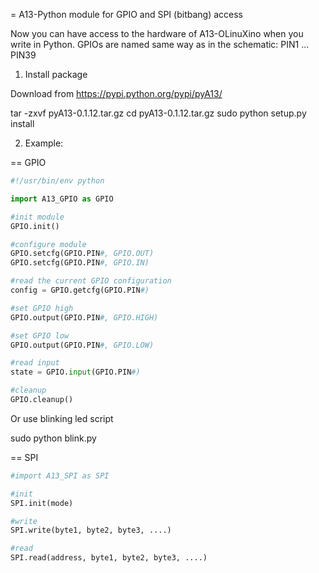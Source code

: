 = A13-Python module for GPIO and SPI (bitbang) access

Now you can have access to the hardware of A13-OLinuXino when you write in Python.
GPIOs are named same way as in the schematic: PIN1 ... PIN39

1. Install package

Download from https://pypi.python.org/pypi/pyA13/

  tar -zxvf pyA13-0.1.12.tar.gz
  cd pyA13-0.1.12.tar.gz
  sudo python setup.py install

2. Example:

== GPIO

```python
#!/usr/bin/env python

import A13_GPIO as GPIO

#init module
GPIO.init()

#configure module
GPIO.setcfg(GPIO.PIN#, GPIO.OUT)
GPIO.setcfg(GPIO.PIN#, GPIO.IN)

#read the current GPIO configuration
config = GPIO.getcfg(GPIO.PIN#)

#set GPIO high
GPIO.output(GPIO.PIN#, GPIO.HIGH)

#set GPIO low
GPIO.output(GPIO.PIN#, GPIO.LOW)

#read input
state = GPIO.input(GPIO.PIN#)

#cleanup
GPIO.cleanup()
```

Or use blinking led script

  sudo python blink.py

== SPI

```python
#import A13_SPI as SPI

#init
SPI.init(mode)

#write
SPI.write(byte1, byte2, byte3, ....)

#read
SPI.read(address, byte1, byte2, byte3, ....)
```
